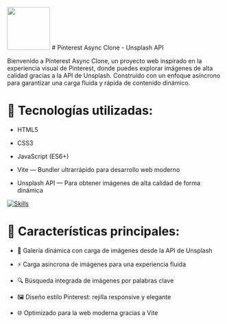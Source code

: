 <img src="https://cdn.pixabay.com/animation/2024/02/25/18/24/18-24-34-891_512.gif" width="100" height="auto"> # Pinterest Async Clone - Unsplash API



Bienvenido a Pinterest Async Clone, un proyecto web inspirado en la experiencia visual de Pinterest, donde puedes explorar imágenes de alta calidad gracias a la API de Unsplash.
Construido con un enfoque asíncrono para garantizar una carga fluida y rápida de contenido dinámico.

# 🚀 Tecnologías utilizadas:

- HTML5

- CSS3

- JavaScript (ES6+)

- Vite — Bundler ultrarrápido para desarrollo web moderno

- Unsplash API — Para obtener imágenes de alta calidad de forma dinámica

[![Skills](https://skillicons.dev/icons?i=js,html,css,visualstudio,vite,npm,github)](https://skillicons.dev)

# 🎯 Características principales:

- 📸 Galería dinámica con carga de imágenes desde la API de Unsplash

- ⚡ Carga asíncrona de imágenes para una experiencia fluida

- 🔍 Búsqueda integrada de imágenes por palabras clave

- 🖼️ Diseño estilo Pinterest: rejilla responsive y elegante

- 🌐 Optimizado para la web moderna gracias a Vite
